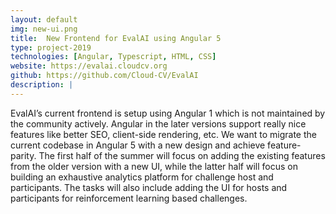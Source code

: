 ```yaml
---
layout: default
img: new-ui.png
title:  New Frontend for EvalAI using Angular 5 
type: project-2019
technologies: [Angular, Typescript, HTML, CSS]
website: https://evalai.cloudcv.org
github: https://github.com/Cloud-CV/EvalAI
description: |
---
```

EvalAI’s current frontend is setup using Angular 1 which is not maintained by the community actively. Angular in the later versions support really nice features like better SEO, client-side rendering, etc. We want to migrate the current codebase in Angular 5 with a new design and achieve feature-parity. The first half of the summer will focus on adding the existing features from the older version with a new UI, while the latter half will focus on building an exhaustive analytics platform for challenge host and participants. The tasks will also include adding the UI for hosts and participants for reinforcement learning based challenges.

